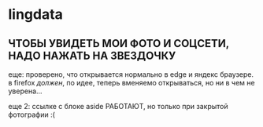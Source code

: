 # lingdata

## ЧТОБЫ УВИДЕТЬ МОИ ФОТО И СОЦСЕТИ, НАДО НАЖАТЬ НА ЗВЕЗДОЧКУ
еще: проверено, что открывается нормально в edge и яндекс браузере. в firefox _должен_, по идее, теперь вменяемо открываться, но ни в чем не уверена...

еще 2: ссылке с блоке aside РАБОТАЮТ, но только при закрытой фотографии :(
